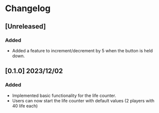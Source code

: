 <!--
IMPACTO
### Added: for new features.
### Changed: for changes in existing functionality.
### Deprecated: for soon-to-be removed features.
### Removed: for now removed features.
### Fixed: for any bug fixes.
### Security: in case of vulnerabilities.

Versionamiento
A.B.C

A: Cambio sustancial en la estructura o en la manera de operar la aplicación.
B: Nuevas características, nuevas funcionalidades y conjunto de grandes correcciones.
C: Correcciones de bugs de la serie B.
-->
# Changelog

## [Unreleased]

### Added

- Added a feature to increment/decrement by 5 when the button is held down.

## [0.1.0] 2023/12/02

### Added

- Implemented basic functionality for the life counter.
- Users can now start the life counter with default values (2 players with 40 life each)

